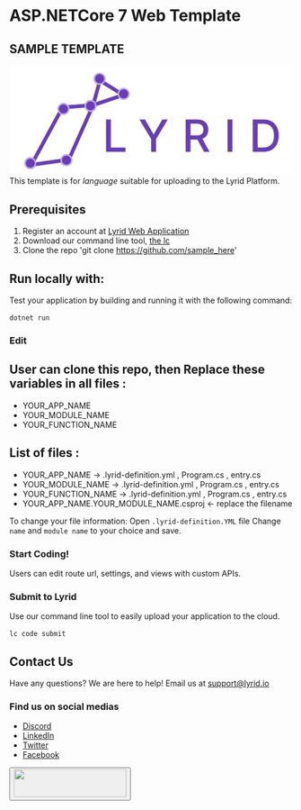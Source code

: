 # ASP.NETCore 7 Web Template

## SAMPLE TEMPLATE
![hi](/wwwroot/assets/img/lyrid_logo_large.png)
This template is for _language_ suitable for uploading to the Lyrid Platform.

## Prerequisites 
1. Register an account at [Lyrid Web Application](https://app.beta.lyrid.io/) 
2. Download our command line tool, [the lc](https://docs.lyrid.io/initialization)
3. Clone the repo 'git clone https://github.com/sample_here'

## Run locally with:
Test your application by building and running it with the following command:
```
dotnet run
```

### Edit 

## User can clone this repo, then Replace these variables in all files :
- YOUR_APP_NAME
- YOUR_MODULE_NAME
- YOUR_FUNCTION_NAME

## List of files :
- YOUR_APP_NAME -> .lyrid-definition.yml , Program.cs , entry.cs
- YOUR_MODULE_NAME -> .lyrid-definition.yml , Program.cs , entry.cs
- YOUR_FUNCTION_NAME -> .lyrid-definition.yml , Program.cs , entry.cs
- YOUR_APP_NAME.YOUR_MODULE_NAME.csproj <- replace the filename

To change your file information:
Open ```.lyrid-definition.YML``` file
Change ```name``` and ```module name``` to your choice and save.

### Start Coding!
Users can edit route url, settings, and views with custom APIs. 

### Submit to Lyrid 
Use our command line tool to easily upload your application to the cloud.
```
lc code submit
```

## Contact Us
Have any questions? We are here to help!
Email us at support@lyrid.io  

### Find us on social medias
- [Discord](https://discord.com/invite/xtCCtc9WAX)
- [LinkedIn](https://www.linkedin.com/company/lyrid/?viewAsMember=true)
- [Twitter](https://twitter.com/LyridInc)
- [Facebook](https://www.facebook.com/lyridinc)

<a href="https://app.lyrid.io/login?one-click-deploy=true&origin=github&repository-url=https://github.com/LyridInc/ASP-DotNETCore7-web-Template.git&env=empty&project-type=ASP-DotNETCore7-web&repo-name=ASP-DotNETCore7-web-Template">
  <button>
    <img src="/dotnet5_asp.template/wwwroot/assets/svg/ocd_deploy_to_lyrid.svg" style="height: 50px; width:200px;"/>
  </button>
</a>